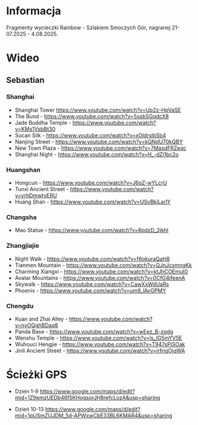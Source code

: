 # Informacja

Fragmenty wycieczki Rainbow - Szlakiem Smoczych Gór, nagranej 21-07.2025 - 4.08.2025.

# Wideo

## Sebastian

### Shanghai

* Shanghai Tower https://www.youtube.com/watch?v=Up2z-HpVaSE
* The Bund - https://www.youtube.com/watch?v=5ssbSGqdcX8
* Jade Buddha Temple - https://www.youtube.com/watch?v=KMs1VsbBt30
* Sucan Silk - https://www.youtube.com/watch?v=xOldrslbSb4
* Nanjing Street - https://www.youtube.com/watch?v=kQNdU70kQBY
* New Town Plaza - https://www.youtube.com/watch?v=7MasdFRZeqc
* Shanghai Night - https://www.youtube.com/watch?v=H_-dZi1bc2o

### Huangshan

* Hongcun - https://www.youtube.com/watch?v=J6qZ-wYLcrU
* Tunxi Ancient Street - https://www.youtube.com/watch?v=yrhDmwtyERU
* Huang Shan - https://www.youtube.com/watch?v=USvBkjLarlY

### Changsha 

* Mao Statue - https://www.youtube.com/watch?v=8pdzD_2jkhI

### Zhangjiajie

* Night Walk - https://www.youtube.com/watch?v=f6okuraQaH8
* Tianmen Mountain - https://www.youtube.com/watch?v=QJnJcxmngKk
* Charming Xiangxi - https://www.youtube.com/watch?v=ktJhCOEmut0
* Avatar Mountains - https://www.youtube.com/watch?v=0CfG4ifeenA
* Skywalk - https://www.youtube.com/watch?v=CawXxWdUaRs
* Phoenix - https://www.youtube.com/watch?v=um9_lAvGPMY

### Chengdu

* Kuan and Zhai Alley - https://www.youtube.com/watch?v=nyOQghBDaq8
* Panda Base - https://www.youtube.com/watch?v=wEez_B-zgdg
* Wenshu Temple - https://www.youtube.com/watch?v=ls_IG5mYV5E
* Wuhouci Hengjie - https://www.youtube.com/watch?v=T947sPiSOak
* Jinli Ancient Street - https://www.youtube.com/watch?v=jrfrjgOjqWA

# Ścieżki GPS

* Dzien 1-9 https://www.google.com/maps/d/edit?mid=1Z9emzUEDb46f5KHogsorJH8refcLozA&usp=sharing

* Dzień 10-13 https://www.google.com/maps/d/edit?mid=1pUSmZUJDM_5d-APWxwCbE33BL6KMAR4&usp=sharing
